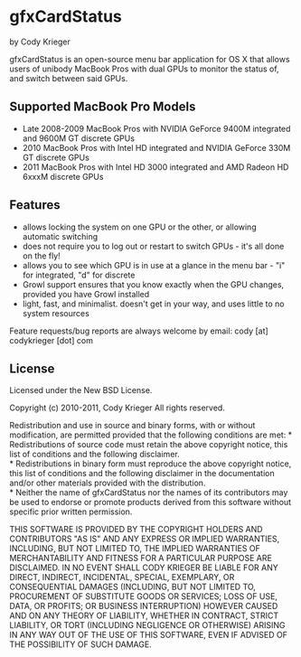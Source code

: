 # gfxCardStatus
by Cody Krieger

gfxCardStatus is an open-source menu bar application for OS X that allows users of unibody MacBook Pros
with dual GPUs to monitor the status of, and switch between said GPUs.

## Supported MacBook Pro Models

- Late 2008-2009 MacBook Pros with NVIDIA GeForce 9400M integrated and 9600M GT discrete GPUs
- 2010 MacBook Pros with Intel HD integrated and NVIDIA GeForce 330M GT discrete GPUs
- 2011 MacBook Pros with Intel HD 3000 integrated and AMD Radeon HD 6xxxM discrete GPUs

## Features

- allows locking the system on one GPU or the other, or allowing automatic switching
- does not require you to log out or restart to switch GPUs - it's all done on the fly!
- allows you to see which GPU is in use at a glance in the menu bar - "i" for integrated, "d" for discrete
- Growl support ensures that you know exactly when the GPU changes, provided you have Growl installed
- light, fast, and minimalist. doesn't get in your way, and uses little to no system resources

Feature requests/bug reports are always welcome by email: cody [at] codykrieger [dot] com

## License

Licensed under the New BSD License.

Copyright (c) 2010-2011, Cody Krieger
All rights reserved.

Redistribution and use in source and binary forms, with or without
modification, are permitted provided that the following conditions are met:
    * Redistributions of source code must retain the above copyright
      notice, this list of conditions and the following disclaimer.  
    * Redistributions in binary form must reproduce the above copyright
      notice, this list of conditions and the following disclaimer in the
      documentation and/or other materials provided with the distribution.  
    * Neither the name of gfxCardStatus nor the
      names of its contributors may be used to endorse or promote products
      derived from this software without specific prior written permission.  

THIS SOFTWARE IS PROVIDED BY THE COPYRIGHT HOLDERS AND CONTRIBUTORS "AS IS" AND
ANY EXPRESS OR IMPLIED WARRANTIES, INCLUDING, BUT NOT LIMITED TO, THE IMPLIED
WARRANTIES OF MERCHANTABILITY AND FITNESS FOR A PARTICULAR PURPOSE ARE
DISCLAIMED. IN NO EVENT SHALL CODY KRIEGER BE LIABLE FOR ANY
DIRECT, INDIRECT, INCIDENTAL, SPECIAL, EXEMPLARY, OR CONSEQUENTIAL DAMAGES
(INCLUDING, BUT NOT LIMITED TO, PROCUREMENT OF SUBSTITUTE GOODS OR SERVICES;
LOSS OF USE, DATA, OR PROFITS; OR BUSINESS INTERRUPTION) HOWEVER CAUSED AND
ON ANY THEORY OF LIABILITY, WHETHER IN CONTRACT, STRICT LIABILITY, OR TORT
(INCLUDING NEGLIGENCE OR OTHERWISE) ARISING IN ANY WAY OUT OF THE USE OF THIS
SOFTWARE, EVEN IF ADVISED OF THE POSSIBILITY OF SUCH DAMAGE.